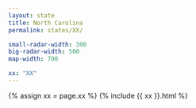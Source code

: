```yaml
---
layout: state
title: North Carolina
permalink: states/XX/

small-radar-width: 300
big-radar-width: 500
map-width: 700

xx: "XX"
---
```


{% assign xx = page.xx %}
{% include {{ xx }}.html %}